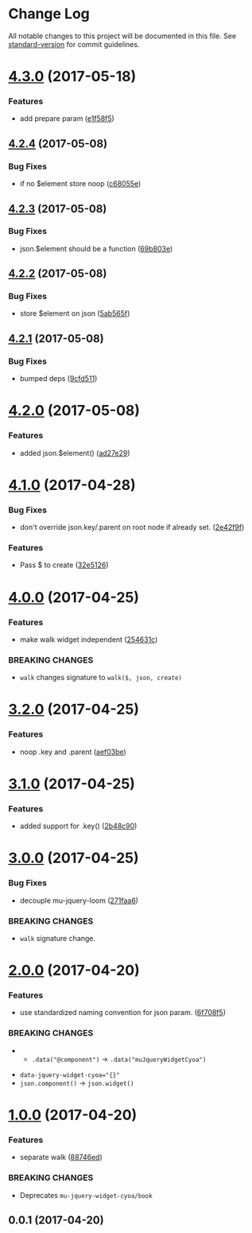 # Change Log

All notable changes to this project will be documented in this file. See [standard-version](https://github.com/conventional-changelog/standard-version) for commit guidelines.

<a name="4.3.0"></a>
# [4.3.0](https://github.com/mu-lib/mu-jquery-widget-cyoa/compare/v4.2.4...v4.3.0) (2017-05-18)


### Features

* add prepare param ([e1f58f5](https://github.com/mu-lib/mu-jquery-widget-cyoa/commit/e1f58f5))



<a name="4.2.4"></a>
## [4.2.4](https://github.com/mu-lib/mu-jquery-widget-cyoa/compare/v4.2.3...v4.2.4) (2017-05-08)


### Bug Fixes

* if no $element store noop ([c68055e](https://github.com/mu-lib/mu-jquery-widget-cyoa/commit/c68055e))



<a name="4.2.3"></a>
## [4.2.3](https://github.com/mu-lib/mu-jquery-widget-cyoa/compare/v4.2.2...v4.2.3) (2017-05-08)


### Bug Fixes

* json.$element should be a function ([69b803e](https://github.com/mu-lib/mu-jquery-widget-cyoa/commit/69b803e))



<a name="4.2.2"></a>
## [4.2.2](https://github.com/mu-lib/mu-jquery-widget-cyoa/compare/v4.2.1...v4.2.2) (2017-05-08)


### Bug Fixes

* store $element on json ([5ab565f](https://github.com/mu-lib/mu-jquery-widget-cyoa/commit/5ab565f))



<a name="4.2.1"></a>
## [4.2.1](https://github.com/mu-lib/mu-jquery-widget-cyoa/compare/v4.2.0...v4.2.1) (2017-05-08)


### Bug Fixes

* bumped deps ([9cfd511](https://github.com/mu-lib/mu-jquery-widget-cyoa/commit/9cfd511))



<a name="4.2.0"></a>
# [4.2.0](https://github.com/mu-lib/mu-jquery-widget-cyoa/compare/v4.1.0...v4.2.0) (2017-05-08)


### Features

* added json.$element() ([ad27e29](https://github.com/mu-lib/mu-jquery-widget-cyoa/commit/ad27e29))



<a name="4.1.0"></a>
# [4.1.0](https://github.com/mu-lib/mu-jquery-widget-cyoa/compare/v4.0.0...v4.1.0) (2017-04-28)


### Bug Fixes

* don't override json.key/.parent on root node if already set. ([2e42f9f](https://github.com/mu-lib/mu-jquery-widget-cyoa/commit/2e42f9f))


### Features

* Pass $ to create ([32e5126](https://github.com/mu-lib/mu-jquery-widget-cyoa/commit/32e5126))



<a name="4.0.0"></a>
# [4.0.0](https://github.com/mu-lib/mu-jquery-widget-cyoa/compare/v3.2.0...v4.0.0) (2017-04-25)


### Features

* make walk widget independent ([254631c](https://github.com/mu-lib/mu-jquery-widget-cyoa/commit/254631c))


### BREAKING CHANGES

* `walk` changes signature to `walk($, json, create)`



<a name="3.2.0"></a>
# [3.2.0](https://github.com/mu-lib/mu-jquery-widget-cyoa/compare/v3.1.0...v3.2.0) (2017-04-25)


### Features

* noop .key and .parent ([aef03be](https://github.com/mu-lib/mu-jquery-widget-cyoa/commit/aef03be))



<a name="3.1.0"></a>
# [3.1.0](https://github.com/mu-lib/mu-jquery-widget-cyoa/compare/v3.0.0...v3.1.0) (2017-04-25)


### Features

* added support for .key() ([2b48c90](https://github.com/mu-lib/mu-jquery-widget-cyoa/commit/2b48c90))



<a name="3.0.0"></a>
# [3.0.0](https://github.com/mu-lib/mu-jquery-widget-cyoa/compare/v2.0.0...v3.0.0) (2017-04-25)


### Bug Fixes

* decouple mu-jquery-loom ([271faa6](https://github.com/mu-lib/mu-jquery-widget-cyoa/commit/271faa6))


### BREAKING CHANGES

* `walk` signature change.



<a name="2.0.0"></a>
# [2.0.0](https://github.com/mu-lib/mu-jquery-widget-cyoa/compare/v1.0.0...v2.0.0) (2017-04-20)


### Features

* use standardized naming convention for json param. ([6f708f5](https://github.com/mu-lib/mu-jquery-widget-cyoa/commit/6f708f5))


### BREAKING CHANGES

* - `.data("@component")` -> `.data("muJqueryWidgetCyoa")`
- `data-jquery-widget-cyoa="{}"`
- `json.component()` -> `json.widget()`



<a name="1.0.0"></a>
# [1.0.0](https://github.com/mu-lib/mu-jquery-widget-cyoa/compare/v0.0.1...v1.0.0) (2017-04-20)


### Features

* separate walk ([88746ed](https://github.com/mu-lib/mu-jquery-widget-cyoa/commit/88746ed))


### BREAKING CHANGES

* Deprecates `mu-jquery-widget-cyoa/book`



<a name="0.0.1"></a>
## 0.0.1 (2017-04-20)
